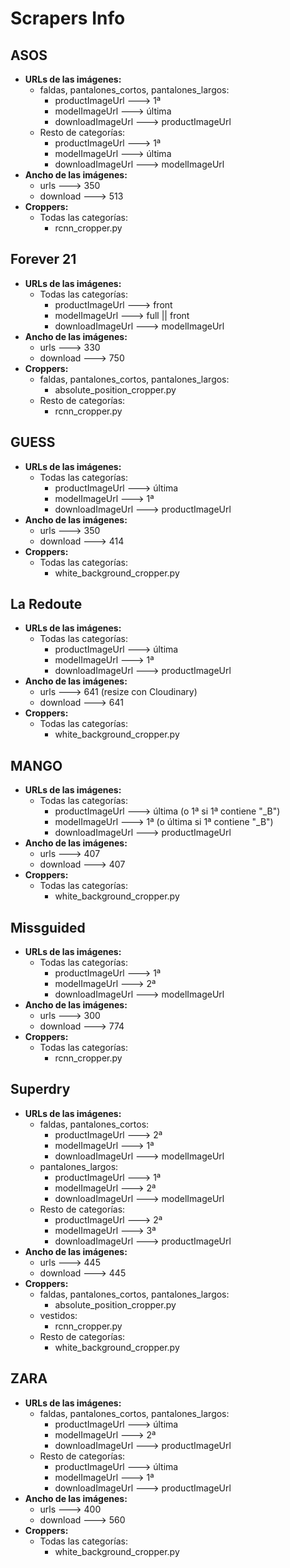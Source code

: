 ﻿# Scrapers Info #

## ASOS ##

 - **URLs de las imágenes:**
	 - faldas, pantalones_cortos, pantalones_largos:
		 - productImageUrl ---> 1ª
		 - modelImageUrl ---> última
		 - downloadImageUrl ---> productImageUrl
	 - Resto de categorías:
		 - productImageUrl ---> 1ª
		 - modelImageUrl ---> última
		 - downloadImageUrl ---> modelImageUrl
 - **Ancho de las imágenes:**
	 - urls ---> 350
	 - download ---> 513
 - **Croppers:**
	 - Todas las categorías:
		 - rcnn_cropper.py

## Forever 21 ##

 - **URLs de las imágenes:**
	 - Todas las categorías:
		 - productImageUrl ---> front
		 - modelImageUrl ---> full || front
		 - downloadImageUrl ---> modelImageUrl
 - **Ancho de las imágenes:**
	 - urls ---> 330
	 - download ---> 750
 - **Croppers:**
	 - faldas, pantalones_cortos, pantalones_largos:
		 - absolute_position_cropper.py
	 - Resto de categorías:
		 - rcnn_cropper.py

## GUESS ##

 - **URLs de las imágenes:**
	 - Todas las categorías:
		 - productImageUrl ---> última
		 - modelImageUrl ---> 1ª
		 - downloadImageUrl ---> productImageUrl
 - **Ancho de las imágenes:**
	 - urls ---> 350
	 - download ---> 414
 - **Croppers:**
	 - Todas las categorías:
		 - white_background_cropper.py

## La Redoute ##

 - **URLs de las imágenes:**
	 - Todas las categorías:
		 - productImageUrl ---> última
		 - modelImageUrl ---> 1ª
		 - downloadImageUrl ---> productImageUrl
 - **Ancho de las imágenes:**
	 - urls ---> 641 (resize con Cloudinary)
	 - download ---> 641
 - **Croppers:**
	 - Todas las categorías:
		 - white_background_cropper.py

## MANGO ##

 - **URLs de las imágenes:**
	 - Todas las categorías:
		 - productImageUrl ---> última (o 1ª si 1ª contiene "_B")
		 - modelImageUrl ---> 1ª (o última si 1ª contiene "_B")
		 - downloadImageUrl ---> productImageUrl
 - **Ancho de las imágenes:**
	 - urls ---> 407
	 - download ---> 407
 - **Croppers:**
	 - Todas las categorías:
		 - white_background_cropper.py

## Missguided ##

 - **URLs de las imágenes:**
	 - Todas las categorías:
		 - productImageUrl ---> 1ª
		 - modelImageUrl ---> 2ª
		 - downloadImageUrl ---> modelImageUrl
 - **Ancho de las imágenes:**
	 - urls ---> 300
	 - download ---> 774
 - **Croppers:**
	 - Todas las categorías:
		 - rcnn_cropper.py

## Superdry ##

 - **URLs de las imágenes:**
	 - faldas, pantalones_cortos:
		 - productImageUrl ---> 2ª
		 - modelImageUrl ---> 1ª
		 - downloadImageUrl ---> modelImageUrl
	 - pantalones_largos:
		 - productImageUrl ---> 1ª
		 - modelImageUrl ---> 2ª
		 - downloadImageUrl ---> modelImageUrl
	 - Resto de categorías:
		 - productImageUrl ---> 2ª
		 - modelImageUrl ---> 3ª
		 - downloadImageUrl ---> productImageUrl
 - **Ancho de las imágenes:**
	 - urls ---> 445
	 - download ---> 445
 - **Croppers:**
	 - faldas, pantalones_cortos, pantalones_largos:
		 - absolute_position_cropper.py
	 - vestidos:
	 	 - rcnn_cropper.py
	 - Resto de categorías:
		 - white_background_cropper.py

## ZARA ##

 - **URLs de las imágenes:**
	 - faldas, pantalones_cortos, pantalones_largos:
		 - productImageUrl ---> última
		 - modelImageUrl ---> 2ª
		 - downloadImageUrl ---> productImageUrl
	 - Resto de categorías:
		 - productImageUrl ---> última
		 - modelImageUrl ---> 1ª
		 - downloadImageUrl ---> productImageUrl
 - **Ancho de las imágenes:**
	 - urls ---> 400
	 - download ---> 560
 - **Croppers:**
	 - Todas las categorías:
		 - white_background_cropper.py
